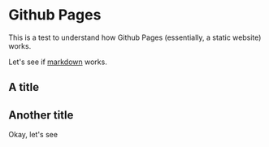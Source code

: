 # Github Pages

This is a test to understand how Github Pages (essentially, a static website) works.

Let's see if [markdown](https://github.com/adam-p/markdown-here/wiki/Markdown-Cheatsheet) works.

## A title

## Another title
Okay, let's see
